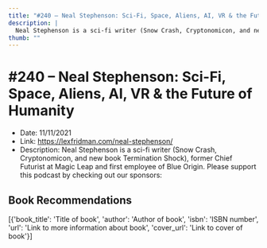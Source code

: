 ```yaml
---
title: "#240 – Neal Stephenson: Sci-Fi, Space, Aliens, AI, VR & the Future of Humanity"
description: |
  Neal Stephenson is a sci-fi writer (Snow Crash, Cryptonomicon, and new book Termination Shock), former Chief Futurist at Magic Leap and first employee of Blue Origin. Please support this podcast by checking out our sponsors:"
thumb: ""
---
```


# #240 – Neal Stephenson: Sci-Fi, Space, Aliens, AI, VR & the Future of Humanity

  - Date: 11/11/2021
  - Link: https://lexfridman.com/neal-stephenson/
  - Description: Neal Stephenson is a sci-fi writer (Snow Crash, Cryptonomicon, and new book Termination Shock), former Chief Futurist at Magic Leap and first employee of Blue Origin. Please support this podcast by checking out our sponsors:

## Book Recommendations

[{'book_title': 'Title of book', 'author': 'Author of book', 'isbn': 'ISBN number', 'url': 'Link to more information about book', 'cover_url': 'Link to cover of book'}]